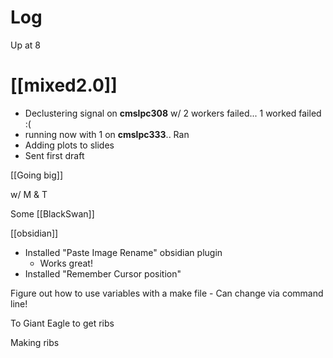 

# Log

Up at 8

# [[mixed2.0]]
- Declustering signal on **cmslpc308** w/ 2 workers failed... 1 worked failed :( 
- running now with 1 on **cmslpc333**.. Ran
- Adding plots to slides
- Sent first draft


[[Going big]]

w/ M & T 

Some [[BlackSwan]]

[[obsidian]]
- Installed "Paste Image Rename" obsidian plugin
	- Works great!
- Installed "Remember Cursor position"

Figure out how to use variables with a make file 
	- Can change via command line! 


To Giant Eagle to get ribs

Making ribs


